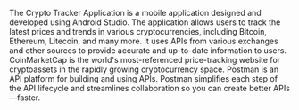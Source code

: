 The Crypto Tracker Application is a mobile application designed and developed using Android Studio. 
The application allows users to track the latest prices and trends in various cryptocurrencies, including Bitcoin, Ethereum, Litecoin, and many more.
It uses APIs from various exchanges and other sources to provide accurate and up-to-date information to users.
CoinMarketCap is the world's most-referenced price-tracking website for cryptoassets in the rapidly growing cryptocurrency space.
Postman is an API platform for building and using APIs. Postman simplifies each step of the API lifecycle and streamlines collaboration so you can create better APIs—faster.

